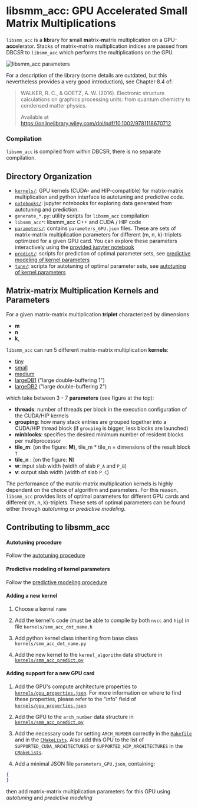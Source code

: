 # libsmm_acc: GPU Accelerated Small Matrix Multiplications

`libsmm_acc` is a **lib**rary for **s**mall **m**atrix-**m**atrix multiplication on a GPU-**acc**elerator. Stacks of matrix-matrix multiplication indices are passed from DBCSR to `libsmm_acc` which performs the multiplications on the GPU.

![libsmm_acc parameters](../../../../docs/images/libsmm_acc_parameters_and_memory.png)

For a description of the library (some details are outdated, but this nevertheless provides a very good introduction), see Chapter 8.4 of:

> WALKER, R. C., & GOETZ, A. W. (2016). Electronic structure calculations on graphics processing units: from quantum chemistry to condensed matter physics.
>
> Available at https://onlinelibrary.wiley.com/doi/pdf/10.1002/9781118670712.

### Compilation

`libsmm_acc` is compiled from within DBCSR, there is no separate compilation.

## Directory Organization

- [`kernels/`](kernels/): GPU kernels (CUDA- and HIP-compatible) for matrix-matrix multiplication and python interface to autotuning and predictive code.
- [`notebooks/`](notebooks/): jupyter notebooks for exploring data generated from autotuning and prediction.
- `generate_*.py`: utility scripts for `libsmm_acc` compilation
- `libsmm_acc*`: libsmm_acc C++ and CUDA / HIP code
- [`parameters/`](parameters/): contains `parameters_GPU.json` files. These are sets of matrix-matrix multiplication parameters for different (m, n, k)-triplets optimized for a given GPU card. You can explore these parameters interactively using the [provided jupyter notebook](notebooks/inspect_autotuned_parameters.ipynb)
- [`predict/`](predict/): scripts for prediction of optimal parameter sets, see [predictive modeling of kernel parameters](predict/README.md)
- [`tune/`](tune/): scripts for autotuning of optimal parameter sets, see [autotuning of kernel parameters](tune/README.md)

## Matrix-matrix Multiplication Kernels and Parameters

For a given matrix-matrix multiplication **triplet** characterized by dimensions

- **m**
- **n**
- **k**,

`libsmm_acc` can run 5 different matrix-matrix multiplication **kernels**:

- [tiny](kernels/smm_acc_dnt_tiny.h)
- [small](kernels/smm_acc_dnt_small.h)
- [medium](kernels/smm_acc_dnt_medium.h)
- [largeDB1](kernels/smm_acc_dnt_largeDB1.h) ("large double-buffering 1")
- [largeDB2](kernels/smm_acc_dnt_largeDB2.h) ("large double-buffering 2")

which take between 3 - 7 **parameters** (see figure at the top):

- **threads**: number of threads per block in the execution configuration of the CUDA/HIP kernels
- **grouping**: how many stack entries are grouped together into a CUDA/HIP thread block (if `grouping` is bigger, less blocks are launched)
- **minblocks**: specifies the desired minimum number of resident blocks per multiprocessor
- **tile_m**: (on the figure: **M**), tile_m * tile_n = dimensions of the result block `T`
- **tile_n** : (on the figure: **N**)
- **w**: input slab width (width of slab `P_A` and `P_B`)
- **v**: output slab width (width of slab `P_C`)

The performance of the matrix-matrix multiplication kernels is highly dependent on the choice of algorithm and parameters. For this reason, `libsmm_acc` provides lists of optimal parameters for different GPU cards and different (m, n, k)-triplets. These sets of optimal parameters can be found either through *autotuning* or *predictive modeling*.

## Contributing to libsmm_acc

#### Autotuning procedure

Follow the [autotuning procedure](tune/README.md)

#### Predictive modeling of kernel parameters

Follow the [predictive modeling procedure](predict/README.md)

#### Adding a new kernel

1. Choose a kernel `name`

2. Add the kernel's code (must be able to compile by both `nvcc` and `hip`) in file `kernels/smm_acc_dnt_name.h`

3. Add python kernel class inheriting from base class `kernels/smm_acc_dnt_name.py`

4. Add the new kernel to the `kernel_algorithm` data structure in [`kernels/smm_acc_predict.py`](kernels/smm_acc_predict.py)

#### Adding support for a new GPU card

1. Add the GPU's compute architecture properties to [`kernels/gpu_properties.json`](kernels/gpu_properties.json). For more information on where to find these properties, please refer to the "info" field of [`kernels/gpu_properties.json`](kernels/gpu_properties.json).

2. Add the GPU to the `arch_number` data structure in [`kernels/smm_acc_predict.py`](kernels/smm_acc_predict.py)

3. Add the necessary code for setting `ARCH_NUMBER` correctly in the [`Makefile`](../../../../Makefile) and in the [`CMakeLists`](CMakeLists.txt). Also add this GPU to the list of `SUPPORTED_CUDA_ARCHITECTURES` or `SUPPORTED_HIP_ARCHITECTURES` in the [`CMakeLists`](CMakeLists.txt).

4. Add a minimal JSON file `parameters_GPU.json`, containing:

```json
{
}
```

then add matrix-matrix multiplication parameters for this GPU using *autotuning* and *predictive modeling*
